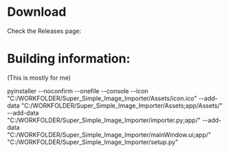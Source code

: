 # Download

Check the Releases page: 


# Building information:
(This is mostly for me)

pyinstaller 
--noconfirm 
--onefile 
--console 
--icon "C:/WORKFOLDER/Super_Simple_Image_Importer/Assets/icon.ico" 
--add-data "C:/WORKFOLDER/Super_Simple_Image_Importer/Assets;app/Assets/" 
--add-data "C:/WORKFOLDER/Super_Simple_Image_Importer/importer.py;app/" 
--add-data "C:/WORKFOLDER/Super_Simple_Image_Importer/mainWindow.ui;app/"  "C:/WORKFOLDER/Super_Simple_Image_Importer/setup.py"

<!-- Build EXE: ```python setup.py build_exe```

Build MSI: ```python setup.py bdist_msi``` -->
